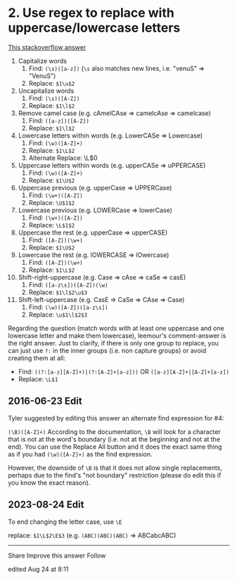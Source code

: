 # 2. Use regex to replace with uppercase/lowercase letters

[This stackoverflow answer](https://stackoverflow.com/a/33351224)

1. Capitalize words
   1. Find: `(\s)([a-z])` (`\s` also matches new lines, i.e. "venuS" => "VenuS")
   2. Replace: `$1\u$2`
2. Uncapitalize words
   1. Find: `(\s)([A-Z])`
   2. Replace: `$1\l$2`
3. Remove camel case (e.g. cAmelCAse => camelcAse => camelcase)
   1. Find: `([a-z])([A-Z])`
   2. Replace: `$1\l$2`
4. Lowercase letters within words (e.g. LowerCASe => Lowercase)
   1. Find: `(\w)([A-Z]+)`
   2. Replace: `$1\L$2`
   3. Alternate Replace: \L$0
5. Uppercase letters within words (e.g. upperCASe => uPPERCASE)
   1. Find: `(\w)([A-Z]+)`
   2. Replace: `$1\U$2`
6. Uppercase previous (e.g. upperCase => UPPERCase)
   1. Find: `(\w+)([A-Z])`
   2. Replace: `\U$1$2`
7. Lowercase previous (e.g. LOWERCase => lowerCase)
   1. Find: `(\w+)([A-Z])`
   2. Replace: `\L$1$2`
8. Uppercase the rest (e.g. upperCase => upperCASE)
   1. Find: `([A-Z])(\w+)`
   2. Replace: `$1\U$2`
9. Lowercase the rest (e.g. lOWERCASE => lOwercase)
   1. Find: `([A-Z])(\w+)`
   2. Replace: `$1\L$2`
10. Shift-right-uppercase (e.g. Case => cAse => caSe => casE)
    1. Find: `([a-z\s])([A-Z])(\w)`
    2. Replace: `$1\l$2\u$3`
11. Shift-left-uppercase (e.g. CasE => CaSe => CAse => Case)
    1. Find: `(\w)([A-Z])([a-z\s])`
    2. Replace: `\u$1\l$2$3`

Regarding the question (match words with at least one uppercase and one lowercase letter and make them lowercase), leemour's comment-answer is the right answer. Just to clarify, if there is only one group to replace, you can just use `?:` in the inner groups (i.e. non capture groups) or avoid creating them at all:

- Find: `((?:[a-z][A-Z]+)|(?:[A-Z]+[a-z]))` OR `([a-z][A-Z]+|[A-Z]+[a-z])`
- Replace: `\L$1`

## 2016-06-23 Edit

Tyler suggested by editing this answer an alternate find expression for #4:

`(\B)([A-Z]+)`
According to the documentation, `\B` will look for a character that is not at the word's boundary (i.e. not at the beginning and not at the end). You can use the Replace All button and it does the exact same thing as if you had `(\w)([A-Z]+)` as the find expression.

However, the downside of `\B` is that it does not allow single replacements, perhaps due to the find's "not boundary" restriction (please do edit this if you know the exact reason).

## 2023-08-24 Edit

To end changing the letter case, use `\E`

replace: `$1\L$2\E$3` (e.g. `(ABC)(ABC)(ABC)` => ABCabcABC)

___

Share
Improve this answer
Follow

edited Aug 24 at 8:11
